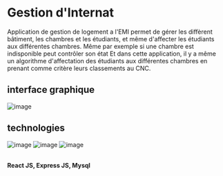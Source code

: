 # Gestion d'Internat 

Application de gestion de logement a l'EMI permet de gérer les diffèrent bâtiment, les chambres et les étudiants, et même d'affecter les étudiants aux différentes chambres. 
Même par exemple si une chambre est indisponible peut contrôler son état 
Et dans cette application, il y a même un algorithme d'affectation des étudiants aux différentes chambres en prenant comme critère leurs classements au CNC. 

## interface graphique 

![image](https://user-images.githubusercontent.com/74151613/151851799-03ebf435-c04d-4d58-91c5-3c79e8147ce4.png)



## technologies 

![image](https://user-images.githubusercontent.com/74151613/151837290-adf9489f-6bc1-4a9d-9ec5-39c098c9bc8a.png)
![image](https://user-images.githubusercontent.com/74151613/151837330-15cf59cd-e50d-4e61-b8f8-1e0ae3fa6ee3.png)
![image](https://user-images.githubusercontent.com/74151613/151837358-352558b1-7d06-46a1-88aa-6a09edeb4709.png)

<br/>
<strong>React JS, Express JS, Mysql</strong>
